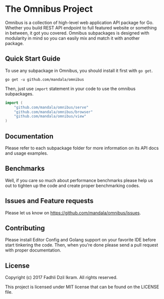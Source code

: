 The Omnibus Project
====================

Omnibus is a collection of high-level web application API package for Go.
Whether you build REST API endpoint to full featured website or something in
between, it got you covered. Omnibus subpackages is designed with modularity in
mind so you can easily mix and match it with another package.

## Quick Start Guide

To use any subpackage in Omnibus, you should install it first with `go get`.

```
go get -u github.com/mandala/omnibus
```

Then, just use `import` statement in your code to use the omnibus subpackages.

```go
import (
    "github.com/mandala/omnibus/serve"
    "github.com/mandala/omnibus/browser"
    "github.com/mandala/omnibus/view"
)
```

## Documentation

Please refer to each subpackage folder for more information on its API docs
and usage examples.

## Benchmarks

Well, if you care so much about performance benchmarks please help us out to
tighten up the code and create proper benchmarking codes.

## Issues and Feature requests

Please let us know on <https://github.com/mandala/omnibus/issues>.

## Contributing

Please install Editor Config and Golang support on your favorite IDE before
start tinkering the code. Then, when you're done please send a pull request
with proper documentation.

## License

Copyright (c) 2017 Fadhli Dzil Ikram. All rights reserved.

This project is licensed under MIT license that can be found on the LICENSE
file.
